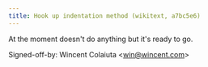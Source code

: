 ```yaml
---
title: Hook up indentation method (wikitext, a7bc5e6)
---
```


At the moment doesn't do anything but it's ready to go.

Signed-off-by: Wincent Colaiuta &lt;win@wincent.com&gt;
